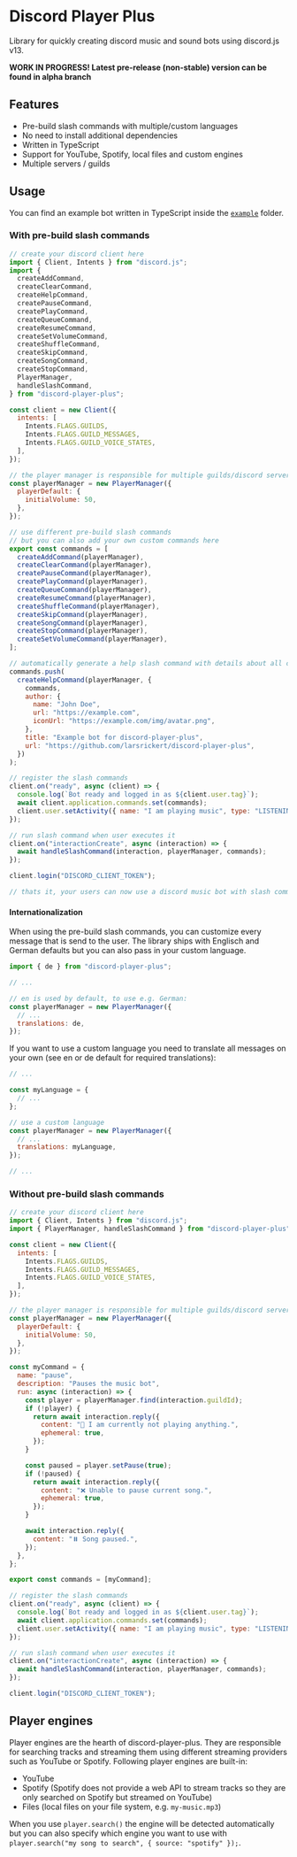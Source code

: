 # Discord Player Plus

Library for quickly creating discord music and sound bots using discord.js v13.

**WORK IN PROGRESS! Latest pre-release (non-stable) version can be found in alpha branch**

## Features

- Pre-build slash commands with multiple/custom languages
- No need to install additional dependencies
- Written in TypeScript
- Support for YouTube, Spotify, local files and custom engines
- Multiple servers / guilds

## Usage

You can find an example bot written in TypeScript inside the [`example`](./example/) folder.

### With pre-build slash commands

```js
// create your discord client here
import { Client, Intents } from "discord.js";
import {
  createAddCommand,
  createClearCommand,
  createHelpCommand,
  createPauseCommand,
  createPlayCommand,
  createQueueCommand,
  createResumeCommand,
  createSetVolumeCommand,
  createShuffleCommand,
  createSkipCommand,
  createSongCommand,
  createStopCommand,
  PlayerManager,
  handleSlashCommand,
} from "discord-player-plus";

const client = new Client({
  intents: [
    Intents.FLAGS.GUILDS,
    Intents.FLAGS.GUILD_MESSAGES,
    Intents.FLAGS.GUILD_VOICE_STATES,
  ],
});

// the player manager is responsible for multiple guilds/discord servers
const playerManager = new PlayerManager({
  playerDefault: {
    initialVolume: 50,
  },
});

// use different pre-build slash commands
// but you can also add your own custom commands here
export const commands = [
  createAddCommand(playerManager),
  createClearCommand(playerManager),
  createPauseCommand(playerManager),
  createPlayCommand(playerManager),
  createQueueCommand(playerManager),
  createResumeCommand(playerManager),
  createShuffleCommand(playerManager),
  createSkipCommand(playerManager),
  createSongCommand(playerManager),
  createStopCommand(playerManager),
  createSetVolumeCommand(playerManager),
];

// automatically generate a help slash command with details about all commands
commands.push(
  createHelpCommand(playerManager, {
    commands,
    author: {
      name: "John Doe",
      url: "https://example.com",
      iconUrl: "https://example.com/img/avatar.png",
    },
    title: "Example bot for discord-player-plus",
    url: "https://github.com/larsrickert/discord-player-plus",
  })
);

// register the slash commands
client.on("ready", async (client) => {
  console.log(`Bot ready and logged in as ${client.user.tag}`);
  await client.application.commands.set(commands);
  client.user.setActivity({ name: "I am playing music", type: "LISTENING" });
});

// run slash command when user executes it
client.on("interactionCreate", async (interaction) => {
  await handleSlashCommand(interaction, playerManager, commands);
});

client.login("DISCORD_CLIENT_TOKEN");

// thats it, your users can now use a discord music bot with slash commands like /play, /skip, /setvolume etc.
```

#### Internationalization

When using the pre-build slash commands, you can customize every message that is send to the user. The library ships with Englisch and German defaults but you can also pass in your custom language.

```js
import { de } from "discord-player-plus";

// ...

// en is used by default, to use e.g. German:
const playerManager = new PlayerManager({
  // ...
  translations: de,
});
```

If you want to use a custom language you need to translate all messages on your own (see en or de default for required translations):

```js
// ...

const myLanguage = {
  // ...
};

// use a custom language
const playerManager = new PlayerManager({
  // ...
  translations: myLanguage,
});

// ...
```

### Without pre-build slash commands

```js
// create your discord client here
import { Client, Intents } from "discord.js";
import { PlayerManager, handleSlashCommand } from "discord-player-plus";

const client = new Client({
  intents: [
    Intents.FLAGS.GUILDS,
    Intents.FLAGS.GUILD_MESSAGES,
    Intents.FLAGS.GUILD_VOICE_STATES,
  ],
});

// the player manager is responsible for multiple guilds/discord servers
const playerManager = new PlayerManager({
  playerDefault: {
    initialVolume: 50,
  },
});

const myCommand = {
  name: "pause",
  description: "Pauses the music bot",
  run: async (interaction) => {
    const player = playerManager.find(interaction.guildId);
    if (!player) {
      return await interaction.reply({
        content: "🤖 I am currently not playing anything.",
        ephemeral: true,
      });
    }

    const paused = player.setPause(true);
    if (!paused) {
      return await interaction.reply({
        content: "❌ Unable to pause current song.",
        ephemeral: true,
      });
    }

    await interaction.reply({
      content: "⏸️ Song paused.",
    });
  },
};

export const commands = [myCommand];

// register the slash commands
client.on("ready", async (client) => {
  console.log(`Bot ready and logged in as ${client.user.tag}`);
  await client.application.commands.set(commands);
  client.user.setActivity({ name: "I am playing music", type: "LISTENING" });
});

// run slash command when user executes it
client.on("interactionCreate", async (interaction) => {
  await handleSlashCommand(interaction, playerManager, commands);
});

client.login("DISCORD_CLIENT_TOKEN");
```

## Player engines

Player engines are the hearth of discord-player-plus. They are responsible for searching tracks and streaming them using different streaming providers such as YouTube or Spotify. Following player engines are built-in:

- YouTube
- Spotify (Spotify does not provide a web API to stream tracks so they are only searched on Spotify but streamed on YouTube)
- Files (local files on your file system, e.g. `my-music.mp3`)

When you use `player.search()` the engine will be detected automatically but you can also specify which engine you want to use with `player.search("my song to search", { source: "spotify" });`.
